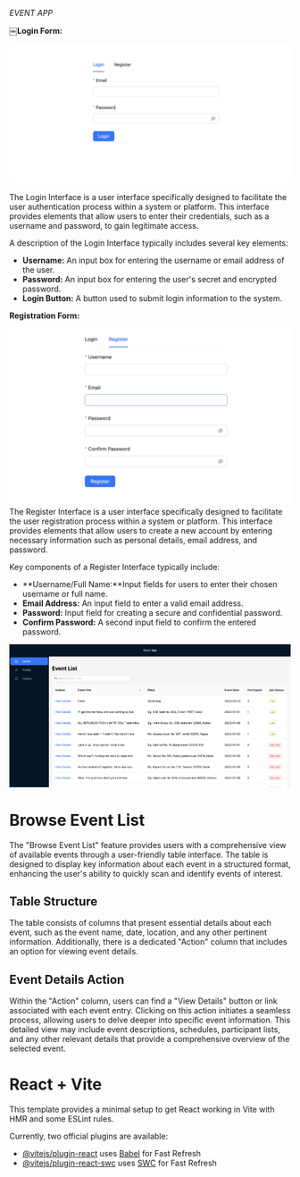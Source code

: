 _EVENT APP_

￼**Login Form:**

![EVENT APP](public/assets/images/login.png)

The Login Interface is a user interface specifically designed to facilitate the user authentication process within a system or platform. This interface provides elements that allow users to enter their credentials, such as a username and password, to gain legitimate access.

A description of the Login Interface typically includes several key elements:

- **Username:** An input box for entering the username or email address of the user.
- **Password:** An input box for entering the user's secret and encrypted password.
- **Login Button:** A button used to submit login information to the system.

**Registration Form:**

![EVENT APP](public/assets/images/register.png)
The Register Interface is a user interface specifically designed to facilitate the user registration process within a system or platform. This interface provides elements that allow users to create a new account by entering necessary information such as personal details, email address, and password.

Key components of a Register Interface typically include:

- **Username/Full Name:**Input fields for users to enter their chosen username or full name.
- **Email Address:** An input field to enter a valid email address.
- **Password:** Input field for creating a secure and confidential password.
- **Confirm Password:** A second input field to confirm the entered password.

![EVENT APP](public/assets/images/eventlist.png)

# Browse Event List

The "Browse Event List" feature provides users with a comprehensive view of available events through a user-friendly table interface. The table is designed to display key information about each event in a structured format, enhancing the user's ability to quickly scan and identify events of interest.

## Table Structure

The table consists of columns that present essential details about each event, such as the event name, date, location, and any other pertinent information. Additionally, there is a dedicated "Action" column that includes an option for viewing event details.

## Event Details Action

Within the "Action" column, users can find a "View Details" button or link associated with each event entry. Clicking on this action initiates a seamless process, allowing users to delve deeper into specific event information. This detailed view may include event descriptions, schedules, participant lists, and any other relevant details that provide a comprehensive overview of the selected event.

# React + Vite

This template provides a minimal setup to get React working in Vite with HMR and some ESLint rules.

Currently, two official plugins are available:

- [@vitejs/plugin-react](https://github.com/vitejs/vite-plugin-react/blob/main/packages/plugin-react/README.md) uses [Babel](https://babeljs.io/) for Fast Refresh
- [@vitejs/plugin-react-swc](https://github.com/vitejs/vite-plugin-react-swc) uses [SWC](https://swc.rs/) for Fast Refresh
